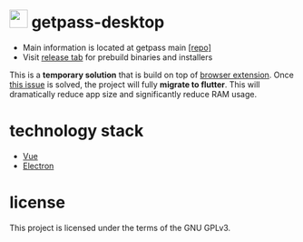 # <img src="public/icon.ico" width="32" height="32"> getpass-desktop
* Main information is located at getpass main [[repo]](https://github.com/stellarbear/getpass)
* Visit [release tab](https://github.com/stellarbear/getpass-desktop/releases) for prebuild binaries and installers

This is a **temporary solution** that is build on top of [browser extension](https://github.com/stellarbear/getpass-extension). Once [this issue](https://github.com/google/flutter-desktop-embedding/issues/434) is solved, the project will fully **migrate to flutter**. This will dramatically reduce app size and significantly reduce RAM usage. 

# technology stack
 * [Vue](https://vuejs.org/)
 * [Electron](https://electronjs.org/)
 
# license
This project is licensed under the terms of the GNU GPLv3.
